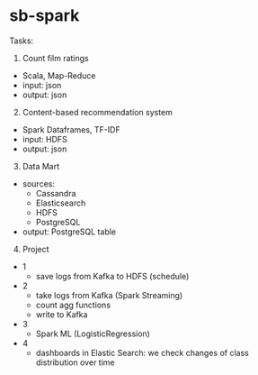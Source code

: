 # sb-spark

Tasks:
1. Count film ratings
  - Scala, Map-Reduce
  - input: json
  - output: json
2. Content-based recommendation system
  - Spark Dataframes, TF-IDF
  - input: HDFS
  - output: json
3. Data Mart
  - sources:
    - Cassandra
    - Elasticsearch
    - HDFS
    - PostgreSQL
  - output: PostgreSQL table
4. Project
  - 1 
    - save logs from Kafka to HDFS (schedule)
  - 2
    - take logs from Kafka (Spark Streaming)
    - count agg functions
    - write to Kafka
  - 3
    - Spark ML (LogisticRegression)
  - 4
    - dashboards in Elastic Search: we check changes of class distribution over time
